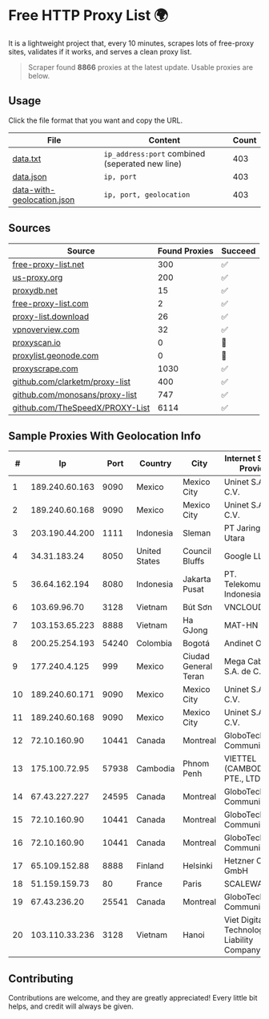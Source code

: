 
# Free HTTP Proxy List 🌍

It is a lightweight project that, every 10 minutes, scrapes lots of free-proxy sites, validates if it works, and serves a clean proxy list.


> Scraper found **8866** proxies at the latest update. Usable proxies are below.

## Usage

Click the file format that you want and copy the URL.


|File|Content|Count|
|----|-------|-----|
|[data.txt](https://raw.githubusercontent.com/themiralay/Proxy-List-World/master/data.txt)|`ip_address:port` combined (seperated new line)|403|
|[data.json](https://raw.githubusercontent.com/themiralay/Proxy-List-World/master/data.json)|`ip, port`|403|
|[data-with-geolocation.json](https://raw.githubusercontent.com/themiralay/Proxy-List-World/master/data-with-geolocation.json)|`ip, port, geolocation`|403|

## Sources

|Source|Found Proxies|Succeed|
|------|-------------|-------|
|[free-proxy-list.net](https://free-proxy-list.net)|300|✅|
|[us-proxy.org](https://www.us-proxy.org)|200|✅|
|[proxydb.net](http://proxydb.net)|15|✅|
|[free-proxy-list.com](https://free-proxy-list.com/?page=&port=&type%5B%5D=http&type%5B%5D=https&up_time=0&search=Search)|2|✅|
|[proxy-list.download](https://www.proxy-list.download/HTTP)|26|✅|
|[vpnoverview.com](https://vpnoverview.com/privacy/anonymous-browsing/free-proxy-servers)|32|✅|
|[proxyscan.io](https://www.proxyscan.io)|0|🚫|
|[proxylist.geonode.com](https://proxylist.geonode.com/api/proxy-list?limit=300&page=1&sort_by=lastChecked&sort_type=desc&protocols=http,https)|0|🚫|
|[proxyscrape.com](https://api.proxyscrape.com/v2/?request=displayproxies&protocol=http&timeout=10000&country=all&ssl=all&anonymity=all)|1030|✅|
|[github.com/clarketm/proxy-list](https://raw.githubusercontent.com/clarketm/proxy-list/master/proxy-list-raw.txt)|400|✅|
|[github.com/monosans/proxy-list](https://raw.githubusercontent.com/monosans/proxy-list/main/proxies/http.txt)|747|✅|
|[github.com/TheSpeedX/PROXY-List](https://raw.githubusercontent.com/TheSpeedX/PROXY-List/master/http.txt)|6114|✅|


## Sample Proxies With Geolocation Info

|#|Ip|Port|Country|City|Internet Service Provider|
|-|--|----|-------|----|-------------------------|
|1|189.240.60.163|9090|Mexico|Mexico City|Uninet S.A. de C.V.|
|2|189.240.60.168|9090|Mexico|Mexico City|Uninet S.A. de C.V.|
|3|203.190.44.200|1111|Indonesia|Sleman|PT Jaring Lintas Utara|
|4|34.31.183.24|8050|United States|Council Bluffs|Google LLC|
|5|36.64.162.194|8080|Indonesia|Jakarta Pusat|PT. Telekomunikasi Indonesia|
|6|103.69.96.70|3128|Vietnam|Bút Sơn|VNCLOUD|
|7|103.153.65.223|8888|Vietnam|Ha GJong|MAT-HN|
|8|200.25.254.193|54240|Colombia|Bogotá|Andinet ON Line|
|9|177.240.4.125|999|Mexico|Ciudad General Teran|Mega Cable, S.A. de C.V.|
|10|189.240.60.171|9090|Mexico|Mexico City|Uninet S.A. de C.V.|
|11|189.240.60.168|9090|Mexico|Mexico City|Uninet S.A. de C.V.|
|12|72.10.160.90|10441|Canada|Montreal|GloboTech Communications|
|13|175.100.72.95|57938|Cambodia|Phnom Penh|VIETTEL (CAMBODIA) PTE., LTD|
|14|67.43.227.227|24595|Canada|Montreal|GloboTech Communications|
|15|72.10.160.90|10441|Canada|Montreal|GloboTech Communications|
|16|72.10.160.90|10441|Canada|Montreal|GloboTech Communications|
|17|65.109.152.88|8888|Finland|Helsinki|Hetzner Online GmbH|
|18|51.159.159.73|80|France|Paris|SCALEWAY|
|19|67.43.236.20|25541|Canada|Montreal|GloboTech Communications|
|20|103.110.33.236|3128|Vietnam|Hanoi|Viet Digital Technology Liability Company|



## Contributing

Contributions are welcome, and they are greatly appreciated! Every
little bit helps, and credit will always be given.

